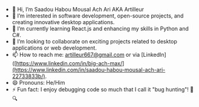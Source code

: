 - 👋 Hi, I’m Saadou Habou Mousal Ach Ari  AKA Artilleur
- 👀 I’m interested in software development, open-source projects, and creating innovative desktop applications.  
- 🌱 I’m currently learning React.js and enhancing my skills in Python and C#.  
- 💞️ I’m looking to collaborate on exciting projects related to desktop applications or web development.  
- 📫 How to reach me: artilleur667@gmail.com or via [LinkedIn]([https://www.linkedin.com/in/big-ach-max/](https://www.linkedin.com/in/saadou-habou-mousal-ach-ari-22733833b/).  
- 😄 Pronouns: He/Him  
- ⚡ Fun fact: I enjoy debugging code so much that I call it "bug hunting"! 🐞🔍  
